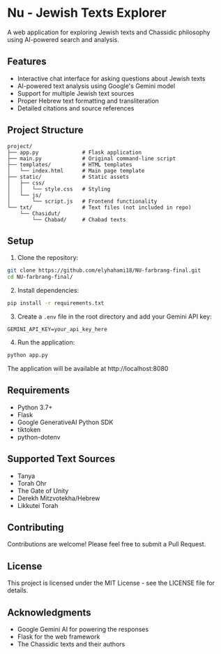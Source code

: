 # Nu - Jewish Texts Explorer

A web application for exploring Jewish texts and Chassidic philosophy using AI-powered search and analysis.

## Features

- Interactive chat interface for asking questions about Jewish texts
- AI-powered text analysis using Google's Gemini model
- Support for multiple Jewish text sources
- Proper Hebrew text formatting and transliteration
- Detailed citations and source references

## Project Structure

```
project/
├── app.py              # Flask application
├── main.py             # Original command-line script
├── templates/          # HTML templates
│   └── index.html      # Main page template
├── static/             # Static assets
│   ├── css/
│   │   └── style.css   # Styling
│   └── js/
│       └── script.js   # Frontend functionality
└── txt/                # Text files (not included in repo)
    └── Chasidut/
        └── Chabad/     # Chabad texts
```

## Setup

1. Clone the repository:
```bash
git clone https://github.com/elyhahami18/NU-farbrang-final.git
cd NU-farbrang-final/
```

2. Install dependencies:
```bash
pip install -r requirements.txt
```

3. Create a `.env` file in the root directory and add your Gemini API key:
```
GEMINI_API_KEY=your_api_key_here
```

4. Run the application:
```bash
python app.py
```

The application will be available at http://localhost:8080

## Requirements

- Python 3.7+
- Flask
- Google GenerativeAI Python SDK
- tiktoken
- python-dotenv

## Supported Text Sources

- Tanya
- Torah Ohr
- The Gate of Unity
- Derekh Mitzvotekha/Hebrew
- Likkutei Torah

## Contributing

Contributions are welcome! Please feel free to submit a Pull Request.

## License

This project is licensed under the MIT License - see the LICENSE file for details.

## Acknowledgments

- Google Gemini AI for powering the responses
- Flask for the web framework
- The Chassidic texts and their authors 
